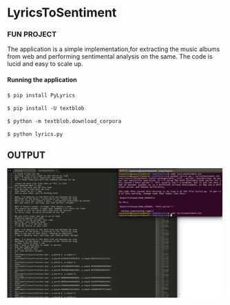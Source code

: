 LyricsToSentiment
===================
### FUN PROJECT
The application is a simple implementation,for extracting the music albums from web and performing sentimental 
analysis on the same. The code is lucid and easy to scale up.

#### Running the application
```fancy
$ pip install PyLyrics
```
```fancy
$ pip install -U textblob
```
```fancy
$ python -m textblob.download_corpora
```
```fancy
$ python lyrics.py
```
## OUTPUT 

<img src="https://github.com/sayantikabanik/LyricsToSentiment/blob/master/lyrics.png" alt="loading" height="300" width="500"/>
